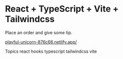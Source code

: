 # React + TypeScript + Vite + Tailwindcss

Place an order and give some tip.

[playful-unicorn-876c66.netlify.app/](https://playful-unicorn-876c66.netlify.app/)

Topics
react hooks typescript tailwindcss vite
